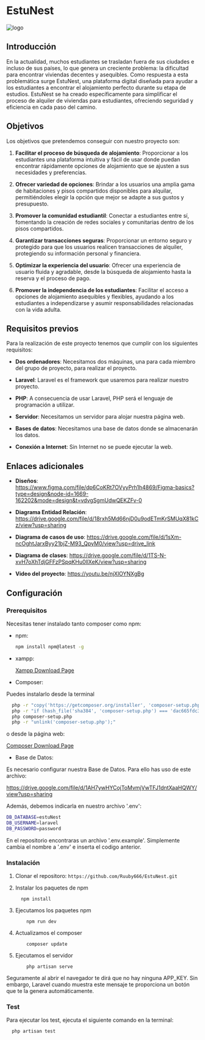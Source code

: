 # EstuNest

![logo](https://drive.google.com/uc?export=view&id=1Pn_SlNpky8t5hlLjsuq5vhbi82RIiL8f)

## Introducción

En la actualidad, muchos estudiantes se trasladan fuera de sus ciudades e incluso de sus países, lo que genera un creciente problema: la dificultad para encontrar viviendas decentes y asequibles. Como respuesta a esta problemática surge EstuNest, una plataforma digital diseñada para ayudar a los estudiantes a encontrar el alojamiento perfecto durante su etapa de estudios. EstuNest se ha creado específicamente para simplificar el proceso de alquiler de viviendas para estudiantes, ofreciendo seguridad y eficiencia en cada paso del camino.

## Objetivos

Los objetivos que pretendemos conseguir con nuestro proyecto son:

1. **Facilitar el proceso de búsqueda de alojamiento**: Proporcionar a los estudiantes una plataforma intuitiva y fácil de usar donde puedan encontrar rápidamente opciones de alojamiento que se ajusten a sus necesidades y preferencias.
   
2. **Ofrecer variedad de opciones**: Brindar a los usuarios una amplia gama de habitaciones y pisos compartidos disponibles para alquilar, permitiéndoles elegir la opción que mejor se adapte a sus gustos y presupuesto.
   
3. **Promover la comunidad estudiantil**: Conectar a estudiantes entre sí, fomentando la creación de redes sociales y comunitarias dentro de los pisos compartidos.
   
4. **Garantizar transacciones seguras**: Proporcionar un entorno seguro y protegido para que los usuarios realicen transacciones de alquiler, protegiendo su información personal y financiera.
   
5. **Optimizar la experiencia del usuario**: Ofrecer una experiencia de usuario fluida y agradable, desde la búsqueda de alojamiento hasta la reserva y el proceso de pago.
   
6. **Promover la independencia de los estudiantes**: Facilitar el acceso a opciones de alojamiento asequibles y flexibles, ayudando a los estudiantes a independizarse y asumir responsabilidades relacionadas con la vida adulta.

## Requisitos previos

Para la realización de este proyecto tenemos que cumplir con los siguientes requisitos:

- **Dos ordenadores**: Necesitamos dos máquinas, una para cada miembro del grupo de proyecto, para realizar el proyecto.
  
- **Laravel**: Laravel es el framework que usaremos para realizar nuestro proyecto.
  
- **PHP**: A consecuencia de usar Laravel, PHP será el lenguaje de programación a utilizar.
  
- **Servidor**: Necesitamos un servidor para alojar nuestra página web.
  
- **Bases de datos**: Necesitamos una base de datos donde se almacenarán los datos.
  
- **Conexión a Internet**: Sin Internet no se puede ejecutar la web.

## Enlaces adicionales

- **Diseños**: https://www.figma.com/file/dp6CoKRt7OVyyPrh1h4869/Figma-basics?type=design&node-id=1669-162202&mode=design&t=vdvgSgmUdwQEKZFv-0

- **Diagrama Entidad Relación**: https://drive.google.com/file/d/18rxh5Md66njD0u9odETmKrSMUqX81kCz/view?usp=sharing
  
- **Diagrama de casos de uso**: https://drive.google.com/file/d/1sXm-ncOghtJarxByy21bjZ-M93_QpyM0/view?usp=drive_link
  
- **Diagrama de clases**: https://drive.google.com/file/d/1TS-N-xvH7oXhTdjGFFzPSpqKHu0llXeK/view?usp=sharing

- **Video del proyecto**: https://youtu.be/njXlOYNXgBg

## Configuración

### Prerequisitos

Necesitas tener instalado tanto composer como npm:
* npm:
  ```sh
  npm install npm@latest -g
  ```
  
* xampp:

    <a href="https://www.apachefriends.org/es/index.html">Xampp Download Page</a>

* Composer:

Puedes instalarlo desde la terminal
```sh
  php -r "copy('https://getcomposer.org/installer', 'composer-setup.php');"
  php -r "if (hash_file('sha384', 'composer-setup.php') === 'dac665fdc30fdd8ec78b38b9800061b4150413ff2e3b6f88543c636f7cd84f6db9189d43a81e5503cda447da73c7e5b6') { echo 'Installer verified'; } else { echo 'Installer corrupt'; unlink('composer-setup.php'); } echo PHP_EOL;"
  php composer-setup.php
  php -r "unlink('composer-setup.php');"
```

o desde la página web:

<a href="https://getcomposer.org/download/">Composer Download Page</a>

* Base de Datos:

Es necesario configurar nuestra Base de Datos. Para ello has uso de este archivo:

https://drive.google.com/file/d/1AH7ywHYCojToMvmjVwTFJ1dntXaaHQWY/view?usp=sharing

Además, debemos indicarla en nuestro archivo '.env': 
```sh
DB_DATABASE=estuNest
DB_USERNAME=laravel
DB_PASSWORD=password
```

En el repositorio encontraras un archivo '.env.example'. Simplemente cambia el nombre a '.env' e inserta el codigo anterior.

### Instalación

1. Clonar el repositoro: `https://github.com/Ruuby666/EstuNest.git`
 
2. Instalar los paquetes de npm
   ```
     npm install
   ```
3. Ejecutamos los paquetes npm
    ```
        npm run dev
    ```
4. Actualizamos el composer
    ```
        composer update
    ```

5. Ejecutamos el servidor
   ```
       php artisan serve
   ```

Seguramente al abrir el navegador te dirá que no hay ninguna APP_KEY. Sin embargo, Laravel cuando muestra este mensaje te proporciona un botón que te la genera automáticamente.


### Test

Para ejecutar los test, ejecuta el siguiente comando en la terminal:
  ```
    php artisan test
  ```
